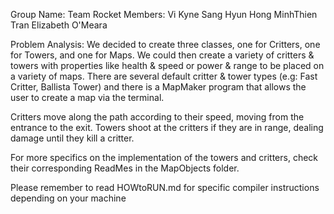 Group Name: Team Rocket
Members:
Vi Kyne
Sang Hyun Hong
MinhThien Tran
Elizabeth O'Meara

Problem Analysis:
We decided to create three classes, one for Critters, one for Towers, and one for Maps. We could then create a variety of critters & towers with properties like health & speed or power & range to be placed on a variety of maps. There are several default critter & tower types (e.g: Fast Critter, Ballista Tower) and there is a MapMaker program that allows the user to create a map via the terminal.

Critters move along the path according to their speed, moving from the entrance to the exit. Towers shoot at the critters if they are in range, dealing damage until they kill a critter.

For more specifics on the implementation of the towers and critters, check their corresponding ReadMes in the MapObjects folder.

Please remember to read HOWtoRUN.md for specific compiler instructions depending on your machine